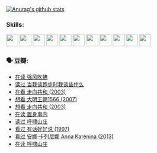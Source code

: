 
[![Anurag's github stats](https://github-readme-stats.vercel.app/api?username=w940853815)](https://github.com/anuraghazra/github-readme-stats)

### Skills:

<code><img height="32" src="https://cdn.jsdelivr.net/npm/simple-icons@v5/icons/python.svg"></code>
<code><img height="32" src="https://cdn.jsdelivr.net/npm/simple-icons@v5/icons/javascript.svg"></code>
<code><img height="32" src="https://cdn.jsdelivr.net/npm/simple-icons@v5/icons/django.svg"></code>
<code><img height="32" src="https://cdn.jsdelivr.net/npm/simple-icons@v5/icons/flask.svg"></code>
<code><img height="32" src="https://cdn.jsdelivr.net/npm/simple-icons@v5/icons/vuetify.svg"></code>
<code><img height="32" src="https://cdn.jsdelivr.net/npm/simple-icons@v5/icons/git.svg"></code>
<code><img height="32" src="https://cdn.jsdelivr.net/npm/simple-icons@v5/icons/docker.svg"></code>
<code><img height="32" src="https://cdn.jsdelivr.net/npm/simple-icons@v5/icons/postgresql.svg"></code>
<code><img height="32" src="https://cdn.jsdelivr.net/npm/simple-icons@v5/icons/elasticsearch.svg"></code>
<code><img height="32" src="https://cdn.jsdelivr.net/npm/simple-icons@v5/icons/macos.svg"></code>
<code><img height="32" src="https://cdn.jsdelivr.net/npm/simple-icons@v5/icons/linux.svg"></code>

### 🗣 豆瓣:

<!-- DOUBAN-ACTIVITIES:START -->
- [在读 强风吹拂](https://www.douban.com/people/136069238/status/3725395475/?_i=42241772)
- [读过 当我谈跑步时我谈些什么](https://www.douban.com/people/136069238/status/3715422296/?_i=42241772)
- [在看 走向共和‎ (2003)](https://www.douban.com/people/136069238/status/3711470443/?_i=42241772)
- [想看 大明王朝1566‎ (2007)](https://www.douban.com/people/136069238/status/3710980213/?_i=42241772)
- [想看 走向共和‎ (2003)](https://www.douban.com/people/136069238/status/3710980002/?_i=42241772)
- [在读 置身事内](https://www.douban.com/people/136069238/status/3710472151/?_i=42241772)
- [读过 呼啸山庄](https://www.douban.com/people/136069238/status/3710470617/?_i=42241772)
- [看过 有话好好说‎ (1997)](https://www.douban.com/people/136069238/status/3709833172/?_i=42241772)
- [看过 安娜·卡列尼娜 Anna Karénina‎ (2013)](https://www.douban.com/people/136069238/status/3708942010/?_i=42241772)
- [在读 呼啸山庄](https://www.douban.com/people/136069238/status/3701626992/?_i=42241772)
<!-- DOUBAN-ACTIVITIES:END -->
<!--
**w940853815/w940853815** is a ✨ _special_ ✨ repository because its `README.md` (this file) appears on your GitHub profile.

Here are some ideas to get you started:

- 🔭 I’m currently working on ...
- 🌱 I’m currently learning ...
- 👯 I’m looking to collaborate on ...
- 🤔 I’m looking for help with ...
- 💬 Ask me about ...
- 📫 How to reach me: ...
- 😄 Pronouns: ...
- ⚡ Fun fact: ...
-->
